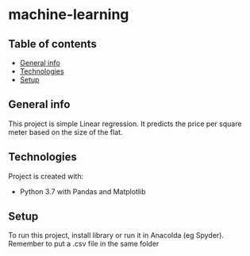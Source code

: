 # machine-learning
## Table of contents
* [General info](#general-info)
* [Technologies](#technologies)
* [Setup](#setup)

## General info
This project is simple Linear regression. 
It predicts the price per square meter based on the size of the flat.
	
## Technologies
Project is created with:
* Python 3.7 with Pandas and Matplotlib
	
## Setup
To run this project, install library or run it in Anacolda (eg Spyder).
Remember to put a .csv file in the same folder
